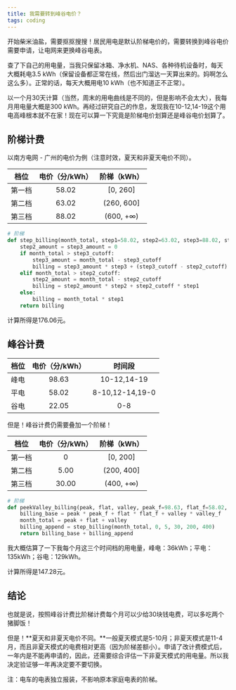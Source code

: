 ```yaml
---
title: 我需要转到峰谷电价？
tags: coding
---
```


开始柴米油盐，需要抠抠搜搜！居民用电是默认阶梯电价的，需要转换到峰谷电价需要申请，让电网来更换峰谷电表。

查了下自己的用电量，当我只保留冰箱、净水机、NAS、各种待机设备时，每天大概耗电3.5 kWh（保留设备都正常在线，然后出门溜达一天算出来的。妈啊怎么这么多）。正常的话，每天大概用电10 kWh（也不知道正不正常）。

以一个月30天计算（当然，周末的用电曲线是不同的，但是影响不会太大），我每月用电量大概是300 kWh。再经过研究自己的作息，发现我在10-12,14-19这个用电高峰根本就不在家！现在可以算一下究竟是阶梯电价划算还是峰谷电价划算了。

## 阶梯计费

以南方电网 - 广州的电价为例（注意时效，夏天和非夏天电价不同）。

|  档位  | 电价（分/kWh） | 阶梯（kWh） |
| :----: | :------------: | :---------: |
| 第一档 |     58.02      |  [0, 260]   |
| 第二档 |     63.02      | (260, 600]  |
| 第三档 |     88.02      |  (600, +∞)  |


```python
# 阶梯
def step_billing(month_total, step1=58.02, step2=63.02, step3=88.02, step2_cutoff=260, step3_cutoff=600):
    step2_amount = step3_amount = 0
    if month_total > step3_cutoff:
        step3_amount = month_total - step3_cutoff
        billing = step3_amount * step3 + (step3_cutoff - step2_cutoff) * step2 + step2_cutoff * step1
    elif month_total > step2_cutoff:
        step2_amount = month_total - step2_cutoff
        billing = step2_amount * step2 + step2_cutoff * step1
    else:
        billing = month_total * step1
    return billing
```

计算所得是176.06元。


## 峰谷计费

| 档位 | 电价（分/kWh） |     时间段      |
| :--: | :------------: | :-------------: |
| 峰电 |     98.63      |   10-12,14-19   |
| 平电 |     58.02      | 8-10,12-14,19-0 |
| 谷电 |     22.05      |       0-8       |


但是！峰谷计费仍需要叠加一个阶梯！

|  档位  | 电价（分/kWh） | 阶梯（kWh） |
| :----: | :------------: | :---------: |
| 第一档 |       0        |  [0, 200]   |
| 第二档 |      5.00      | (200, 400]  |
| 第三档 |     30.00      |  (400, +∞)  |


```python
# 阶梯
def peekValley_billing(peak, flat, valley, peak_f=98.63, flat_f=58.02, valley_f=22.05):
    billing_base = peak * peak_f + flat * flat_f + valley * valley_f
    month_total = peak + flat + valley
    billing_append = step_billing(month_total, 0, 5, 30, 200, 400)
    return billing_base + billing_append
```

我大概估算了一下我每个月这三个时间档的用电量，峰电：36kWh；平电：135kWh；谷电：129kWh。

计算所得是147.28元。

## 结论

也就是说，按照峰谷计费比阶梯计费每个月可以少给30块钱电费，可以多吃两个猪脚饭！

但是！**夏天和非夏天电价不同。**一般夏天模式是5-10月；非夏天模式是11-4月，而且非夏天模式的电费相对更高（因为阶梯差额小）。申请了改计费模式后，一年内是不能再申请的，因此，还需要综合评估一下非夏天模式的用电量。所以我决定验证够一年再决定要不要切换。

注：电车的电表独立报装，不影响原本家庭电表的阶梯。


